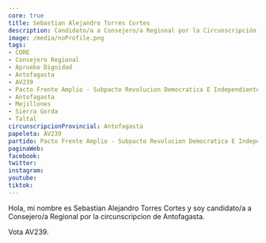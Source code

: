 ```yaml
---
core: true
title: Sebastian Alejandro Torres Cortes
description: Candidato/a a Consejero/a Regional por la Circunscripción de Antofagasta
image: /media/noProfile.png
tags:
- CORE
- Consejero Regional
- Apruebo Dignidad
- Antofagasta
- AV239
- Pacto Frente Amplio - Subpacto Revolucion Democratica E Independientes - Independientes
- Antofagasta
- Mejillones
- Sierra Gorda
- Taltal
circunscripcionProvincial: Antofagasta
papeleta: AV239
partido: Pacto Frente Amplio - Subpacto Revolucion Democratica E Independientes - Independientes
paginaWeb:
facebook:
twitter:
instagram:
youtube:
tiktok:
---
```

Hola, mi nombre es Sebastian Alejandro Torres Cortes y soy candidato/a a Consejero/a Regional por la circunscripcion de Antofagasta.

Vota AV239.